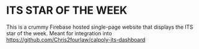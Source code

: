 # ITS STAR OF THE WEEK

This is a crummy Firebase hosted single-page website that displays the ITS star of the week. Meant for integration into https://github.com/Chris2fourlaw/calpoly-its-dashboard
